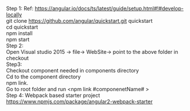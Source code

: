 Step 1: Ref: https://angular.io/docs/ts/latest/guide/setup.html#!#develop-locally <br>
    git clone https://github.com/angular/quickstart.git quickstart <br>
    cd quickstart <br>
    npm install <br>
    npm start <br>
Step 2: <br>
 Open Visual studio 2015 -> file-> WebSite-> point to the above folder in checkout <br>
Step3: <br>
  Checkout component needed in components directory <br>
  Cd to the component directory <br>
  npm link. <br>
  Go to root folder and run <npm link #componenetName# >  <br>
Step 4:
  Webpack based starter project
   https://www.npmjs.com/package/angular2-webpack-starter
